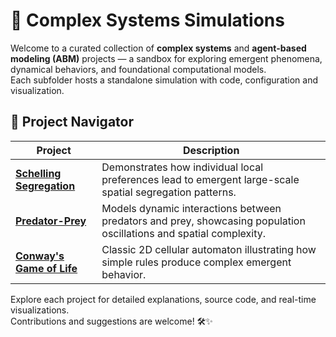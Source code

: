 # 🧩 Complex Systems Simulations

Welcome to a curated collection of **complex systems** and **agent-based modeling (ABM)** projects — a sandbox for exploring emergent phenomena, dynamical behaviors, and foundational computational models.  
Each subfolder hosts a standalone simulation with code, configuration and visualization.



## 🚀 Project Navigator

| Project                                                                 | Description                                         |
|-------------------------------------------------------------------------|-----------------------------------------------------|
|[**Schelling Segregation**](https://github.com/FarshadAmiri/complex-systems-simulations/tree/main/schelling-abm) | Demonstrates how individual local preferences lead to emergent large-scale spatial segregation patterns. |
|[**Predator-Prey**](https://github.com/FarshadAmiri/complex-systems-simulations/tree/main/predator-prey)     | Models dynamic interactions between predators and prey, showcasing population oscillations and spatial complexity. |
|[**Conway's Game of Life**](https://github.com/FarshadAmiri/complex-systems-simulations/tree/main/conway-game-of-life)          | Classic 2D cellular automaton illustrating how simple rules produce complex emergent behavior. |



Explore each project for detailed explanations, source code, and real-time visualizations.  
Contributions and suggestions are welcome! 🛠️✨
